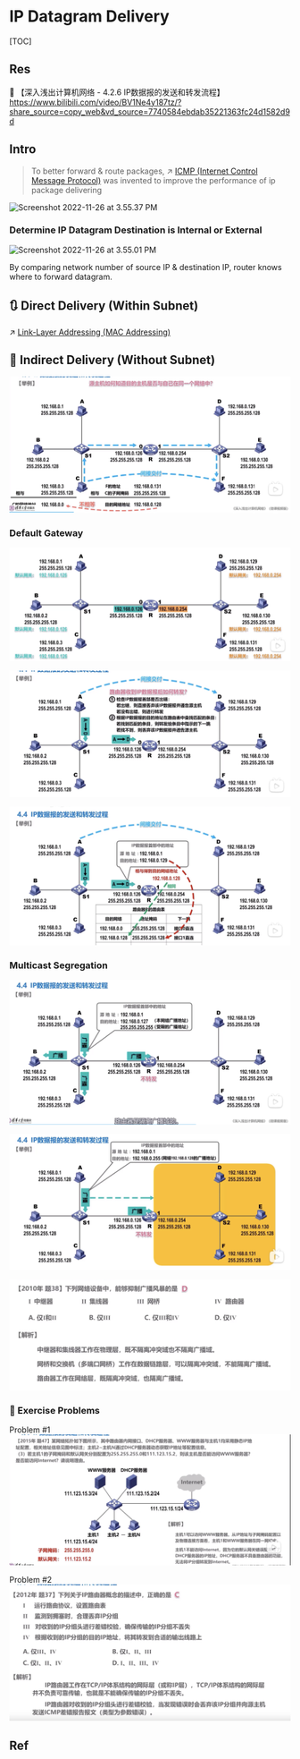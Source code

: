 # IP Datagram Delivery

[TOC]



## Res
🔗 【深入浅出计算机网络 - 4.2.6 IP数据报的发送和转发流程】 https://www.bilibili.com/video/BV1Ne4y187tz/?share_source=copy_web&vd_source=7740584ebdab35221363fc24d1582d9d



## Intro

> To better forward & route packages, ↗ [ICMP (Internet Control Message Protocol)](../🎮%20Control%20Plane%20(Routing%20&%20Managements)/IP%20Layer%20Network%20Management/ICMP%20(Internet%20Control%20Message%20Protocol)/ICMP%20(Internet%20Control%20Message%20Protocol).md) was invented to improve the performance of ip package delivering

![Screenshot 2022-11-26 at 3.55.37 PM](../../../../../../../Assets/Pics/Screenshot%202022-11-26%20at%203.55.37%20PM.png)


### Determine IP Datagram Destination is Internal or External
![Screenshot 2022-11-26 at 3.55.01 PM](../../../../../../../Assets/Pics/Screenshot%202022-11-26%20at%203.55.01%20PM.png)

By comparing network number of source IP & destination IP, router knows where to forward datagram.



## 🔃 Direct Delivery (Within Subnet)
↗ [Link-Layer Addressing (MAC Addressing)](../../0x06%20Data%20Link%20Layer/📌%20Link%20Layer%20(Switched%20Network)%20Basics/Link-Layer%20Addressing%20(MAC%20Addressing).md)



## 🔀 Indirect Delivery (Without Subnet)
![](../../../../../../Assets/Pics/Screenshot%202023-05-10%20at%2011.30.32%20AM.png)


### Default Gateway
![](../../../../../../Assets/Pics/Screenshot%202023-05-10%20at%2011.32.14%20AM.png)

![](../../../../../../Assets/Pics/Screenshot%202023-05-10%20at%2011.33.33%20AM.png)

![](../../../../../../Assets/Pics/Screenshot%202023-05-10%20at%2011.37.35%20AM.png)


### Multicast Segregation
![](../../../../../../Assets/Pics/Screenshot%202023-05-10%20at%2011.36.59%20AM.png)

![](../../../../../../Assets/Pics/Screenshot%202023-05-10%20at%2011.36.33%20AM.png)

![](../../../../../../Assets/Pics/Screenshot%202023-06-16%20at%207.54.44%20PM.png)


### 🤔 Exercise Problems
Problem \#1
![](../../../../../../Assets/Pics/Screenshot%202023-05-10%20at%2011.39.11%20AM.png)


Problem \#2
![](../../../../../../Assets/Pics/Screenshot%202023-05-10%20at%2011.39.40%20AM.png)



## Ref

